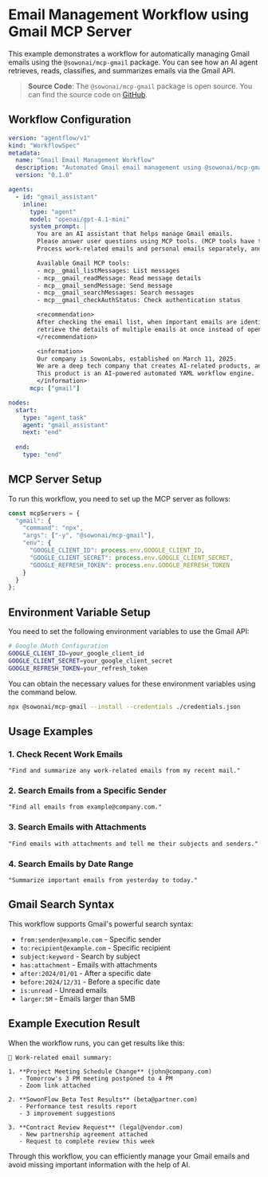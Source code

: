 # Email Management Workflow using Gmail MCP Server

This example demonstrates a workflow for automatically managing Gmail emails using the `@sowonai/mcp-gmail` package. You can see how an AI agent retrieves, reads, classifies, and summarizes emails via the Gmail API.

> **Source Code**: The `@sowonai/mcp-gmail` package is open source. You can find the source code on [GitHub](https://github.com/sowonlabs/mcp-servers/tree/main/packages/gmail).

## Workflow Configuration

```yaml
version: "agentflow/v1"
kind: "WorkflowSpec"
metadata:
  name: "Gmail Email Management Workflow"
  description: "Automated Gmail email management using @sowonai/mcp-gmail"
  version: "0.1.0"

agents:
  - id: "gmail_assistant"
    inline:
      type: "agent"
      model: "openai/gpt-4.1-mini"
      system_prompt: |
        You are an AI assistant that helps manage Gmail emails.
        Please answer user questions using MCP tools. (MCP tools have the "mcp__" prefix)
        Process work-related emails and personal emails separately, and ignore promotional emails.

        Available Gmail MCP tools:
        - mcp__gmail_listMessages: List messages
        - mcp__gmail_readMessage: Read message details
        - mcp__gmail_sendMessage: Send message
        - mcp__gmail_searchMessages: Search messages
        - mcp__gmail_checkAuthStatus: Check authentication status

        <recommendation>
        After checking the email list, when important emails are identified,
        retrieve the details of multiple emails at once instead of opening them one by one.
        </recommendation>

        <information>
        Our company is SowonLabs, established on March 11, 2025.
        We are a deep tech company that creates AI-related products, and we are currently developing a product called SowonFlow.
        This product is an AI-powered automated YAML workflow engine.
        </information>
      mcp: ["gmail"]

nodes:
  start:
    type: "agent_task"
    agent: "gmail_assistant"
    next: "end"
  
  end:
    type: "end"
```

## MCP Server Setup

To run this workflow, you need to set up the MCP server as follows:

```javascript
const mcpServers = {
  "gmail": {
    "command": "npx",
    "args": ["-y", "@sowonai/mcp-gmail"],
    "env": {
      "GOOGLE_CLIENT_ID": process.env.GOOGLE_CLIENT_ID,
      "GOOGLE_CLIENT_SECRET": process.env.GOOGLE_CLIENT_SECRET,
      "GOOGLE_REFRESH_TOKEN": process.env.GOOGLE_REFRESH_TOKEN
    }
  }
};
```

## Environment Variable Setup

You need to set the following environment variables to use the Gmail API:

```bash
# Google OAuth Configuration
GOOGLE_CLIENT_ID=your_google_client_id
GOOGLE_CLIENT_SECRET=your_google_client_secret
GOOGLE_REFRESH_TOKEN=your_refresh_token
```

You can obtain the necessary values for these environment variables using the command below.

```sh
npx @sowonai/mcp-gmail --install --credentials ./credentials.json
```

## Usage Examples

### 1. Check Recent Work Emails

```
"Find and summarize any work-related emails from my recent mail."
```

### 2. Search Emails from a Specific Sender

```
"Find all emails from example@company.com."
```

### 3. Search Emails with Attachments

```
"Find emails with attachments and tell me their subjects and senders."
```

### 4. Search Emails by Date Range

```
"Summarize important emails from yesterday to today."
```

## Gmail Search Syntax

This workflow supports Gmail's powerful search syntax:

* `from:sender@example.com` - Specific sender
* `to:recipient@example.com` - Specific recipient
* `subject:keyword` - Search by subject
* `has:attachment` - Emails with attachments
* `after:2024/01/01` - After a specific date
* `before:2024/12/31` - Before a specific date
* `is:unread` - Unread emails
* `larger:5M` - Emails larger than 5MB

## Example Execution Result

When the workflow runs, you can get results like this:

```
📧 Work-related email summary:

1. **Project Meeting Schedule Change** (john@company.com)
   - Tomorrow's 3 PM meeting postponed to 4 PM
   - Zoom link attached

2. **SowonFlow Beta Test Results** (beta@partner.com)
   - Performance test results report
   - 3 improvement suggestions

3. **Contract Review Request** (legal@vendor.com)
   - New partnership agreement attached
   - Request to complete review this week
```

Through this workflow, you can efficiently manage your Gmail emails and avoid missing important information with the help of AI.